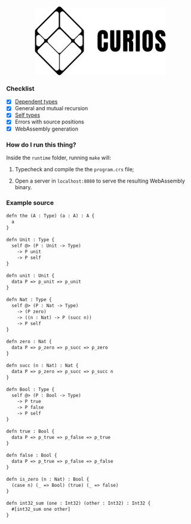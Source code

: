 <p align="center">
  <img width="350" height="183" src="https://github.com/valmirjunior0088/curios/raw/master/logo.png">
</p>

### Checklist

- [x] [Dependent types](https://www.microsoft.com/en-us/research/wp-content/uploads/1997/01/henk.pdf)
- [x] General and mutual recursion
- [x] [Self types](https://homepage.divms.uiowa.edu/~astump/papers/fu-stump-rta-tlca-14.pdf)
- [x] Errors with source positions
- [x] WebAssembly generation

### How do I run this thing?

Inside the `runtime` folder, running `make` will:

1) Typecheck and compile the the `program.crs` file;

2) Open a server in `localhost:8080` to serve the resulting WebAssembly binary.

### Example source

```
defn the (A : Type) (a : A) : A {
  a
}

defn Unit : Type {
  self @> (P : Unit -> Type)
    -> P unit
    -> P self
}

defn unit : Unit {
  data P => p_unit => p_unit
}

defn Nat : Type {
  self @> (P : Nat -> Type)
    -> (P zero)
    -> ((n : Nat) -> P (succ n))
    -> P self
}

defn zero : Nat {
  data P => p_zero => p_succ => p_zero
}

defn succ (n : Nat) : Nat {
  data P => p_zero => p_succ => p_succ n
}

defn Bool : Type {
  self @> (P : Bool -> Type)
    -> P true
    -> P false
    -> P self
}

defn true : Bool {
  data P => p_true => p_false => p_true
}

defn false : Bool {
  data P => p_true => p_false => p_false
}

defn is_zero (n : Nat) : Bool {
  (case n) (_ => Bool) (true) (_ => false)
}

defn int32_sum (one : Int32) (other : Int32) : Int32 {
  #[int32_sum one other]
}
```
